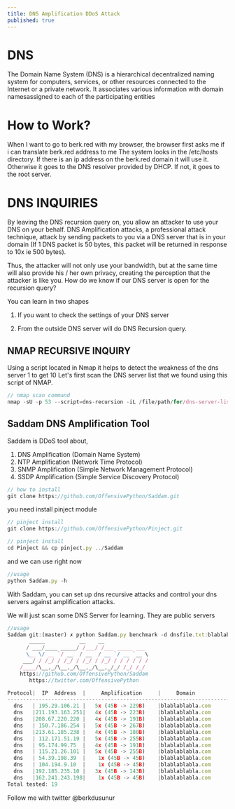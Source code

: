 ```yaml
---
title: DNS Amplification DDoS Attack
published: true
---
```

# [](#header-2)DNS

The Domain Name System (DNS) is a hierarchical decentralized naming system for computers, services, or other resources connected to the Internet or a private network. It associates various information with domain namesassigned to each of the participating entities

# [](#header-2)How to Work?


When I want to go to berk.red with my browser, the browser first asks me if i can translate berk.red address to me The system looks in the /etc/hosts directory. If there is an ip address on the berk.red domain it will use it. Otherwise it goes to the DNS resolver provided by DHCP. If not, it goes to the root server.



# [](#header-2)DNS INQUIRIES

By leaving the DNS recursion query on, you allow an attacker to use your DNS on your behalf. DNS Amplification attacks, a professional attack technique, attack by sending packets to you via a DNS server that is in your domain (If 1 DNS packet is 50 bytes, this packet will be returned in response to 10x ie 500 bytes).

Thus, the attacker will not only use your bandwidth, but at the same time will also provide his / her own privacy, creating the perception that the attacker is like you. How do we know if our DNS server is open for the recursion query?


You can learn in two shapes

1. If you want to check the settings of your DNS server

2. From the outside DNS server will do DNS Recursion query.


## [](#header-3)NMAP RECURSIVE INQUIRY

Using a script located in Nmap it helps to detect the weakness of the dns server 1 to get 10 Let's first scan the DNS server list that we found using this script of NMAP.


```js
// nmap scan command
nmap -sU -p 53 --script=dns-recursion -iL /file/path/for/dns-server-list
```
## [](#header-3)Saddam DNS Amplification Tool

Saddam is DDoS tool about,


  1. DNS Amplification (Domain Name System)
  2. NTP Amplification (Network Time Protocol)
  3. SNMP Amplification (Simple Network Management Protocol)
  4. SSDP Amplification (Simple Service Discovery Protocol)

  ```js
  // how to install
  git clone https://github.com/OffensivePython/Saddam.git
  ```

you need install pinject module

```js
// pinject install
git clone https://github.com/OffensivePython/Pinject.git
```
```js
// pinject install
cd Pinject && cp pinject.py ../Saddam
```

and we can use right now 

```js
//usage
python Saddam.py -h
```

With Saddam, you can set up dns recursive attacks and control your dns servers against amplification attacks.

We will just scan some DNS Server for learning. They are public servers

```js
//usage
Saddam git:(master) ✗ python Saddam.py benchmark -d dnsfile.txt:blablablabla.com
	   _____           __    __
	  / ___/____ _____/ /___/ /___ _____ ___
	  \__ \/ __ `/ __  / __  / __ `/ __ `__ \
	 ___/ / /_/ / /_/ / /_/ / /_/ / / / / / /
	/____/\__,_/\__,_/\__,_/\__,_/_/ /_/ /_/
	https://github.com/OffensivePython/Saddam
	   https://twitter.com/OffensivePython

Protocol|  IP  Address  |     Amplification     |     Domain
---------------------------------------------------------------------------
  dns   | 195.29.106.21 |   5x (45B -> 229B)    |blablablabla.com
  dns   |211.193.163.251|   4x (45B -> 223B)    |blablablabla.com
  dns   |208.67.220.220 |   4x (45B -> 191B)    |blablablabla.com
  dns   | 150.7.186.254 |   5x (45B -> 267B)    |blablablabla.com
  dns   |213.61.185.238 |   4x (45B -> 180B)    |blablablabla.com
  dns   | 112.171.51.19 |   5x (45B -> 255B)    |blablablabla.com
  dns   | 95.174.99.75  |   4x (45B -> 191B)    |blablablabla.com
  dns   | 115.21.26.101 |   5x (45B -> 255B)    |blablablabla.com
  dns   | 54.39.198.39  |    1x (45B -> 45B)    |blablablabla.com
  dns   | 104.194.9.10  |    1x (45B -> 45B)    |blablablabla.com
  dns   |192.185.235.10 |   3x (45B -> 143B)    |blablablabla.com
  dns   |162.241.243.198|    1x (45B -> 45B)    |blablablabla.com
Total tested: 19
```
Follow me with twitter @berkdusunur
